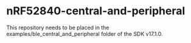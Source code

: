 # nRF52840-central-and-peripheral

This repository needs to be placed in the examples/ble_central_and_peripheral folder of the SDK v17.1.0.
